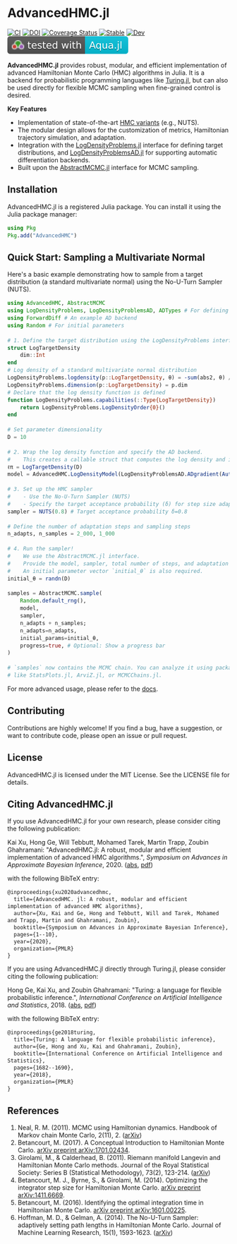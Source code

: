 # AdvancedHMC.jl

[![CI](https://github.com/TuringLang/AdvancedHMC.jl/actions/workflows/CI.yml/badge.svg)](https://github.com/TuringLang/AdvancedHMC.jl/actions/workflows/CI.yml)
[![DOI](https://zenodo.org/badge/72657907.svg)](https://zenodo.org/badge/latestdoi/72657907)
[![Coverage Status](https://coveralls.io/repos/github/TuringLang/AdvancedHMC.jl/badge.svg?branch=main)](https://coveralls.io/github/TuringLang/AdvancedHMC.jl?branch=main)
[![Stable](https://img.shields.io/badge/docs-stable-blue.svg)](https://turinglang.github.io/AdvancedHMC.jl/stable/)
[![Dev](https://img.shields.io/badge/docs-dev-blue.svg)](https://turinglang.github.io/AdvancedHMC.jl/dev/)
[![Aqua QA](https://raw.githubusercontent.com/JuliaTesting/Aqua.jl/master/badge.svg)](https://github.com/JuliaTesting/Aqua.jl)

**AdvancedHMC.jl** provides robust, modular, and efficient implementation of advanced Hamiltonian Monte Carlo (HMC) algorithms in Julia. It is a backend for probabilistic programming languages like [Turing.jl](https://github.com/TuringLang/Turing.jl), but can also be used directly for flexible MCMC sampling when fine-grained control is desired.

**Key Features**

  - Implementation of state-of-the-art [HMC variants](https://turinglang.org/AdvancedHMC.jl/dev/api/) (e.g., NUTS).
  - The modular design allows for the customization of metrics, Hamiltonian trajectory simulation, and adaptation.
  - Integration with the [LogDensityProblems.jl](https://github.com/tpapp/LogDensityProblems.jl) interface for defining target distributions, and [LogDensityProblemsAD.jl](https://github.com/TuringLang/LogDensityProblemsAD.jl) for supporting automatic differentiation backends. 
  - Built upon the [AbstractMCMC.jl](https://github.com/TuringLang/AbstractMCMC.jl) interface for MCMC sampling.

## Installation

AdvancedHMC.jl is a registered Julia package. You can install it using the Julia package manager:

```julia
using Pkg
Pkg.add("AdvancedHMC")
```

## Quick Start: Sampling a Multivariate Normal

Here's a basic example demonstrating how to sample from a target distribution (a standard multivariate normal) using the No-U-Turn Sampler (NUTS).

```julia
using AdvancedHMC, AbstractMCMC
using LogDensityProblems, LogDensityProblemsAD, ADTypes # For defining the target distribution & its gradient
using ForwardDiff # An example AD backend
using Random # For initial parameters

# 1. Define the target distribution using the LogDensityProblems interface
struct LogTargetDensity
    dim::Int
end
# Log density of a standard multivariate normal distribution
LogDensityProblems.logdensity(p::LogTargetDensity, θ) = -sum(abs2, θ) / 2
LogDensityProblems.dimension(p::LogTargetDensity) = p.dim
# Declare that the log density function is defined
function LogDensityProblems.capabilities(::Type{LogTargetDensity})
    return LogDensityProblems.LogDensityOrder{0}()
end

# Set parameter dimensionality
D = 10

# 2. Wrap the log density function and specify the AD backend.
#    This creates a callable struct that computes the log density and its gradient.
ℓπ = LogTargetDensity(D)
model = AdvancedHMC.LogDensityModel(LogDensityProblemsAD.ADgradient(AutoForwardDiff(), ℓπ))

# 3. Set up the HMC sampler
#    - Use the No-U-Turn Sampler (NUTS)
#    - Specify the target acceptance probability (δ) for step size adaptation
sampler = NUTS(0.8) # Target acceptance probability δ=0.8

# Define the number of adaptation steps and sampling steps
n_adapts, n_samples = 2_000, 1_000

# 4. Run the sampler!
#    We use the AbstractMCMC.jl interface.
#    Provide the model, sampler, total number of steps, and adaptation steps.
#    An initial parameter vector `initial_θ` is also required.
initial_θ = randn(D)

samples = AbstractMCMC.sample(
    Random.default_rng(),
    model,
    sampler,
    n_adapts + n_samples;
    n_adapts=n_adapts,
    initial_params=initial_θ,
    progress=true, # Optional: Show a progress bar
)

# `samples` now contains the MCMC chain. You can analyze it using packages
# like StatsPlots.jl, ArviZ.jl, or MCMCChains.jl.
```

For more advanced usage, please refer to the [docs](https://turinglang.org/AdvancedHMC.jl/dev/get_started/).

## Contributing

Contributions are highly welcome! If you find a bug, have a suggestion, or want to contribute code, please open an issue or pull request.

## License

AdvancedHMC.jl is licensed under the MIT License. See the LICENSE file for details.

## Citing AdvancedHMC.jl

If you use AdvancedHMC.jl for your own research, please consider citing the following publication:

Kai Xu, Hong Ge, Will Tebbutt, Mohamed Tarek, Martin Trapp, Zoubin Ghahramani: "AdvancedHMC.jl: A robust, modular and efficient implementation of advanced HMC algorithms.", *Symposium on Advances in Approximate Bayesian Inference*, 2020. ([abs](http://proceedings.mlr.press/v118/xu20a.html), [pdf](http://proceedings.mlr.press/v118/xu20a/xu20a.pdf))

with the following BibTeX entry:

```
@inproceedings{xu2020advancedhmc,
  title={AdvancedHMC. jl: A robust, modular and efficient implementation of advanced HMC algorithms},
  author={Xu, Kai and Ge, Hong and Tebbutt, Will and Tarek, Mohamed and Trapp, Martin and Ghahramani, Zoubin},
  booktitle={Symposium on Advances in Approximate Bayesian Inference},
  pages={1--10},
  year={2020},
  organization={PMLR}
}
```

If you are using AdvancedHMC.jl directly through Turing.jl, please consider citing the following publication:

Hong Ge, Kai Xu, and Zoubin Ghahramani: "Turing: a language for flexible probabilistic inference.", *International Conference on Artificial Intelligence and Statistics*, 2018. ([abs](http://proceedings.mlr.press/v84/ge18b.html), [pdf](http://proceedings.mlr.press/v84/ge18b/ge18b.pdf))

with the following BibTeX entry:

```
@inproceedings{ge2018turing,
  title={Turing: A language for flexible probabilistic inference},
  author={Ge, Hong and Xu, Kai and Ghahramani, Zoubin},
  booktitle={International Conference on Artificial Intelligence and Statistics},
  pages={1682--1690},
  year={2018},
  organization={PMLR}
}
```

## References

 1. Neal, R. M. (2011). MCMC using Hamiltonian dynamics. Handbook of Markov chain Monte Carlo, 2(11), 2. ([arXiv](https://arxiv.org/pdf/1206.1901))
 2. Betancourt, M. (2017). A Conceptual Introduction to Hamiltonian Monte Carlo. [arXiv preprint arXiv:1701.02434](https://arxiv.org/abs/1701.02434).
 3. Girolami, M., & Calderhead, B. (2011). Riemann manifold Langevin and Hamiltonian Monte Carlo methods. Journal of the Royal Statistical Society: Series B (Statistical Methodology), 73(2), 123-214. ([arXiv](https://rss.onlinelibrary.wiley.com/doi/full/10.1111/j.1467-9868.2010.00765.x))
 4. Betancourt, M. J., Byrne, S., & Girolami, M. (2014). Optimizing the integrator step size for Hamiltonian Monte Carlo. [arXiv preprint arXiv:1411.6669](https://arxiv.org/pdf/1411.6669).
 5. Betancourt, M. (2016). Identifying the optimal integration time in Hamiltonian Monte Carlo. [arXiv preprint arXiv:1601.00225](https://arxiv.org/abs/1601.00225).
 6. Hoffman, M. D., & Gelman, A. (2014). The No-U-Turn Sampler: adaptively setting path lengths in Hamiltonian Monte Carlo. Journal of Machine Learning Research, 15(1), 1593-1623. ([arXiv](http://arxiv.org/abs/1111.4246))
